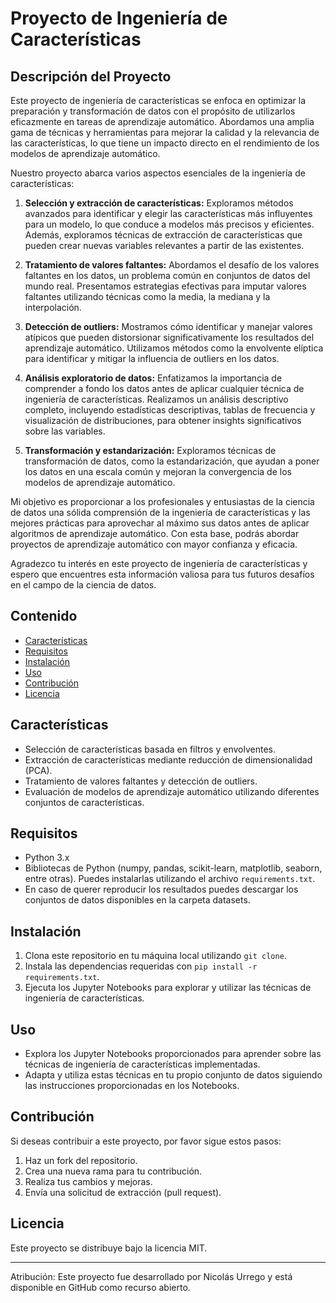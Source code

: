 # Proyecto de Ingeniería de Características

## Descripción del Proyecto
Este proyecto de ingeniería de características se enfoca en optimizar la preparación y transformación de datos con el propósito de utilizarlos eficazmente en tareas de aprendizaje automático. Abordamos una amplia gama de técnicas y herramientas para mejorar la calidad y la relevancia de las características, lo que tiene un impacto directo en el rendimiento de los modelos de aprendizaje automático.

Nuestro proyecto abarca varios aspectos esenciales de la ingeniería de características:

1. **Selección y extracción de características:** Exploramos métodos avanzados para identificar y elegir las características más influyentes para un modelo, lo que conduce a modelos más precisos y eficientes. Además, exploramos técnicas de extracción de características que pueden crear nuevas variables relevantes a partir de las existentes.

2. **Tratamiento de valores faltantes:** Abordamos el desafío de los valores faltantes en los datos, un problema común en conjuntos de datos del mundo real. Presentamos estrategias efectivas para imputar valores faltantes utilizando técnicas como la media, la mediana y la interpolación.

3. **Detección de outliers:** Mostramos cómo identificar y manejar valores atípicos que pueden distorsionar significativamente los resultados del aprendizaje automático. Utilizamos métodos como la envolvente elíptica para identificar y mitigar la influencia de outliers en los datos.

4. **Análisis exploratorio de datos:** Enfatizamos la importancia de comprender a fondo los datos antes de aplicar cualquier técnica de ingeniería de características. Realizamos un análisis descriptivo completo, incluyendo estadísticas descriptivas, tablas de frecuencia y visualización de distribuciones, para obtener insights significativos sobre las variables.

5. **Transformación y estandarización:** Exploramos técnicas de transformación de datos, como la estandarización, que ayudan a poner los datos en una escala común y mejoran la convergencia de los modelos de aprendizaje automático.

Mi objetivo es proporcionar a los profesionales y entusiastas de la ciencia de datos una sólida comprensión de la ingeniería de características y las mejores prácticas para aprovechar al máximo sus datos antes de aplicar algoritmos de aprendizaje automático. Con esta base, podrás abordar proyectos de aprendizaje automático con mayor confianza y eficacia.

Agradezco tu interés en este proyecto de ingeniería de características y espero que encuentres esta información valiosa para tus futuros desafíos en el campo de la ciencia de datos.

## Contenido
- [Características](#características)
- [Requisitos](#requisitos)
- [Instalación](#instalación)
- [Uso](#uso)
- [Contribución](#contribución)
- [Licencia](#licencia)

## Características
- Selección de características basada en filtros y envolventes.
- Extracción de características mediante reducción de dimensionalidad (PCA).
- Tratamiento de valores faltantes y detección de outliers.
- Evaluación de modelos de aprendizaje automático utilizando diferentes conjuntos de características.

## Requisitos
- Python 3.x
- Bibliotecas de Python (numpy, pandas, scikit-learn, matplotlib, seaborn, entre otras). Puedes instalarlas utilizando el archivo `requirements.txt`.
- En caso de querer reproducir los resultados puedes descargar los conjuntos de datos disponibles en la carpeta datasets.

## Instalación
1. Clona este repositorio en tu máquina local utilizando `git clone`.
2. Instala las dependencias requeridas con `pip install -r requirements.txt`.
3. Ejecuta los Jupyter Notebooks para explorar y utilizar las técnicas de ingeniería de características.

## Uso
- Explora los Jupyter Notebooks proporcionados para aprender sobre las técnicas de ingeniería de características implementadas.
- Adapta y utiliza estas técnicas en tu propio conjunto de datos siguiendo las instrucciones proporcionadas en los Notebooks.

## Contribución
Si deseas contribuir a este proyecto, por favor sigue estos pasos:
1. Haz un fork del repositorio.
2. Crea una nueva rama para tu contribución.
3. Realiza tus cambios y mejoras.
4. Envía una solicitud de extracción (pull request).

## Licencia
Este proyecto se distribuye bajo la licencia MIT. 

---

Atribución: Este proyecto fue desarrollado por Nicolás Urrego y está disponible en GitHub como recurso abierto.

